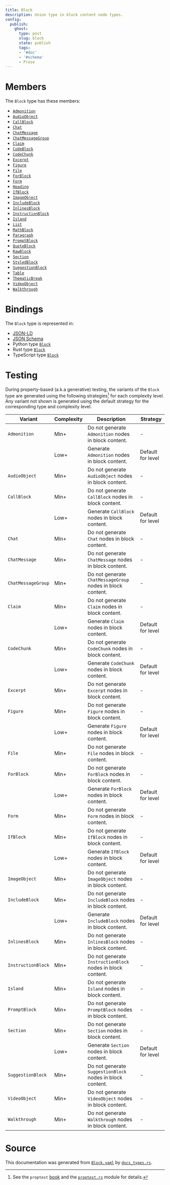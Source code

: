 ```yaml
---
title: Block
description: Union type in block content node types.
config:
  publish:
    ghost:
      type: post
      slug: block
      state: publish
      tags:
      - '#doc'
      - '#schema'
      - Prose
---
```


# Members

The `Block` type has these members:

- [`Admonition`](https://stencila.ghost.io/docs/reference/schema/admonition)
- [`AudioObject`](https://stencila.ghost.io/docs/reference/schema/audio-object)
- [`CallBlock`](https://stencila.ghost.io/docs/reference/schema/call-block)
- [`Chat`](https://stencila.ghost.io/docs/reference/schema/chat)
- [`ChatMessage`](https://stencila.ghost.io/docs/reference/schema/chat-message)
- [`ChatMessageGroup`](https://stencila.ghost.io/docs/reference/schema/chat-message-group)
- [`Claim`](https://stencila.ghost.io/docs/reference/schema/claim)
- [`CodeBlock`](https://stencila.ghost.io/docs/reference/schema/code-block)
- [`CodeChunk`](https://stencila.ghost.io/docs/reference/schema/code-chunk)
- [`Excerpt`](https://stencila.ghost.io/docs/reference/schema/excerpt)
- [`Figure`](https://stencila.ghost.io/docs/reference/schema/figure)
- [`File`](https://stencila.ghost.io/docs/reference/schema/file)
- [`ForBlock`](https://stencila.ghost.io/docs/reference/schema/for-block)
- [`Form`](https://stencila.ghost.io/docs/reference/schema/form)
- [`Heading`](https://stencila.ghost.io/docs/reference/schema/heading)
- [`IfBlock`](https://stencila.ghost.io/docs/reference/schema/if-block)
- [`ImageObject`](https://stencila.ghost.io/docs/reference/schema/image-object)
- [`IncludeBlock`](https://stencila.ghost.io/docs/reference/schema/include-block)
- [`InlinesBlock`](https://stencila.ghost.io/docs/reference/schema/inlines-block)
- [`InstructionBlock`](https://stencila.ghost.io/docs/reference/schema/instruction-block)
- [`Island`](https://stencila.ghost.io/docs/reference/schema/island)
- [`List`](https://stencila.ghost.io/docs/reference/schema/list)
- [`MathBlock`](https://stencila.ghost.io/docs/reference/schema/math-block)
- [`Paragraph`](https://stencila.ghost.io/docs/reference/schema/paragraph)
- [`PromptBlock`](https://stencila.ghost.io/docs/reference/schema/prompt-block)
- [`QuoteBlock`](https://stencila.ghost.io/docs/reference/schema/quote-block)
- [`RawBlock`](https://stencila.ghost.io/docs/reference/schema/raw-block)
- [`Section`](https://stencila.ghost.io/docs/reference/schema/section)
- [`StyledBlock`](https://stencila.ghost.io/docs/reference/schema/styled-block)
- [`SuggestionBlock`](https://stencila.ghost.io/docs/reference/schema/suggestion-block)
- [`Table`](https://stencila.ghost.io/docs/reference/schema/table)
- [`ThematicBreak`](https://stencila.ghost.io/docs/reference/schema/thematic-break)
- [`VideoObject`](https://stencila.ghost.io/docs/reference/schema/video-object)
- [`Walkthrough`](https://stencila.ghost.io/docs/reference/schema/walkthrough)

# Bindings

The `Block` type is represented in:

- [JSON-LD](https://stencila.org/Block.jsonld)
- [JSON Schema](https://stencila.org/Block.schema.json)
- Python type [`Block`](https://github.com/stencila/stencila/blob/main/python/python/stencila/types/block.py)
- Rust type [`Block`](https://github.com/stencila/stencila/blob/main/rust/schema/src/types/block.rs)
- TypeScript type [`Block`](https://github.com/stencila/stencila/blob/main/ts/src/types/Block.ts)

# Testing

During property-based (a.k.a generative) testing, the variants of the `Block` type are generated using the following strategies[^1] for each complexity level. Any variant not shown is generated using the default strategy for the corresponding type and complexity level.

| Variant            | Complexity | Description                                                | Strategy          |
| ------------------ | ---------- | ---------------------------------------------------------- | ----------------- |
| `Admonition`       | Min+       | Do not generate `Admonition` nodes in block content.       | -                 |
|                    | Low+       | Generate `Admonition` nodes in block content.              | Default for level |
| `AudioObject`      | Min+       | Do not generate `AudioObject` nodes in block content.      | -                 |
| `CallBlock`        | Min+       | Do not generate `CallBlock` nodes in block content.        | -                 |
|                    | Low+       | Generate `CallBlock` nodes in block content.               | Default for level |
| `Chat`             | Min+       | Do not generate `Chat` nodes in block content.             | -                 |
| `ChatMessage`      | Min+       | Do not generate `ChatMessage` nodes in block content.      | -                 |
| `ChatMessageGroup` | Min+       | Do not generate `ChatMessageGroup` nodes in block content. | -                 |
| `Claim`            | Min+       | Do not generate `Claim` nodes in block content.            | -                 |
|                    | Low+       | Generate `Claim` nodes in block content.                   | Default for level |
| `CodeChunk`        | Min+       | Do not generate `CodeChunk` nodes in block content.        | -                 |
|                    | Low+       | Generate `CodeChunk` nodes in block content.               | Default for level |
| `Excerpt`          | Min+       | Do not generate `Excerpt` nodes in block content.          | -                 |
| `Figure`           | Min+       | Do not generate `Figure` nodes in block content.           | -                 |
|                    | Low+       | Generate `Figure` nodes in block content.                  | Default for level |
| `File`             | Min+       | Do not generate `File` nodes in block content.             | -                 |
| `ForBlock`         | Min+       | Do not generate `ForBlock` nodes in block content.         | -                 |
|                    | Low+       | Generate `ForBlock` nodes in block content.                | Default for level |
| `Form`             | Min+       | Do not generate `Form` nodes in block content.             | -                 |
| `IfBlock`          | Min+       | Do not generate `IfBlock` nodes in block content.          | -                 |
|                    | Low+       | Generate `IfBlock` nodes in block content.                 | Default for level |
| `ImageObject`      | Min+       | Do not generate `ImageObject` nodes in block content.      | -                 |
| `IncludeBlock`     | Min+       | Do not generate `IncludeBlock` nodes in block content.     | -                 |
|                    | Low+       | Generate `IncludeBlock` nodes in block content.            | Default for level |
| `InlinesBlock`     | Min+       | Do not generate `InlinesBlock` nodes in block content.     | -                 |
| `InstructionBlock` | Min+       | Do not generate `InstructionBlock` nodes in block content. | -                 |
| `Island`           | Min+       | Do not generate `Island` nodes in block content.           | -                 |
| `PromptBlock`      | Min+       | Do not generate `PromptBlock` nodes in block content.      | -                 |
| `Section`          | Min+       | Do not generate `Section` nodes in block content.          | -                 |
|                    | Low+       | Generate `Section` nodes in block content.                 | Default for level |
| `SuggestionBlock`  | Min+       | Do not generate `SuggestionBlock` nodes in block content.  | -                 |
| `VideoObject`      | Min+       | Do not generate `VideoObject` nodes in block content.      | -                 |
| `Walkthrough`      | Min+       | Do not generate `Walkthrough` nodes in block content.      | -                 |

# Source

This documentation was generated from [`Block.yaml`](https://github.com/stencila/stencila/blob/main/schema/Block.yaml) by [`docs_types.rs`](https://github.com/stencila/stencila/blob/main/rust/schema-gen/src/docs_types.rs).

[^1]: See the `proptest` [book](https://proptest-rs.github.io/proptest/) and the [`proptest.rs`](https://github.com/stencila/stencila/blob/main/rust/schema/src/proptests.rs) module for details.
